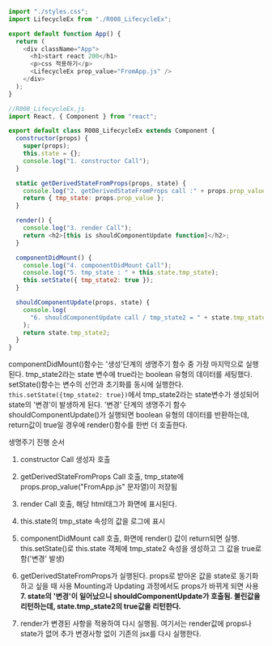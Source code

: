 ```js
import "./styles.css";
import LifecycleEx from "./R008_LifecycleEx";

export default function App() {
  return (
    <div className="App">
      <h1>start react 200</h1>
      <p>css 적용하기</p>
      <LifecycleEx prop_value="FromApp.js" />
    </div>
  );
}

//R008_LifecycleEx.js
import React, { Component } from "react";

export default class R008_LifecycleEx extends Component {
  constructor(props) {
    super(props);
    this.state = {};
    console.log("1. constructor Call");
  }

  static getDerivedStateFromProps(props, state) {
    console.log("2. getDerivedStateFromProps call :" + props.prop_value);
    return { tmp_state: props.prop_value };
  }

  render() {
    console.log("3. render Call");
    return <h2>[this is shouldComponentUpdate function]</h2>;
  }

  componentDidMount() {
    console.log("4. componentDidMount Call");
    console.log("5. tmp_state : " + this.state.tmp_state);
    this.setState({ tmp_state2: true });
  }

  shouldComponentUpdate(props, state) {
    console.log(
      "6. shouldComponentUpdate call / tmp_state2 = " + state.tmp_state2
    );
    return state.tmp_state2;
  }
}
```

componentDidMount()함수는 '생성'단계의 생명주기 함수 중 가장 마지막으로 실행된다. tmp_state2라는 state 변수에 true라는 boolean 유형의 데이터를 세팅했다. setState()함수는 변수의 선언과 초기화를 동시에 실행한다.  
`this.setState({tmp_state2: true})`에서 tmp_state2라는 state변수가 생성되어 state의 '변경'이 발생하게 된다.
'변경' 단계의 생명주기 함수 shouldComponentUpdate()가 실행되면 boolean 유형의 데이터를 반환하는데, return값이 true일 경우에 render()함수를 한번 더 호출한다.

생명주기 진행 순서

1. constructor Call 생성자 호출
2. getDerivedStateFromProps Call 호출, tmp_state에 props.prop_value("FromApp.js" 문자열)이 저장됨
3. render Call 호출, 해당 html태그가 화면에 표시된다.
4. this.state의 tmp_state 속성의 값을 로그에 표시
5. componentDidMount call 호출, 화면에 render() 값이 return되면 실행. this.setState()로 this.state 객체에 tmp_state2 속성을 생성하고 그 값을 true로 함('변경' 발생)

6. getDerivedStateFromProps가 실행된다.
   props로 받아온 값을 state로 동기화하고 싶을 때 사용
   Mounting과 Updating 과정에서도 props가 바뀌게 되면 사용  
   **7. state의 '변경'이 일어났으니 shouldComponentUpdate가 호출됨.
   불린값을 리턴하는데, state.tmp_state2의 true값을 리턴한다.**
7. render가 변경된 사항을 적용하여 다시 실행됨. 여기서는 render값에 props나 state가 없어 추가 변경사항 없이 기존의 jsx를 다시 실행한다.
